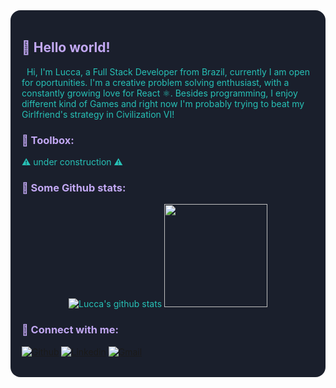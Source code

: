 <div style="background: #1A1F2C; color:#27C1B6; padding: 18px; border-radius: 16px">
<h2 style="color:#C2A8F3"> 👋 Hello world! </h2>

<!-- <div style="float: right; margin-left: 20px">
   <img src="https://media.giphy.com/media/LmNwrBhejkK9EFP504/giphy.gif" height=180px>
</div> -->
<p align="left" color="#C2A8F3">
     &nbsp Hi, I'm Lucca, a Full Stack Developer from Brazil, currently I am open for oportunities. I'm a creative problem solving enthusiast, with a constantly growing love for React ⚛️. Besides programming, I enjoy different kind of Games and right now I'm probably trying to beat my Girlfriend's strategy in Civilization VI!
</p>

<h3 style="color:#C2A8F3"> 🧰 Toolbox:  </h3>
⚠️ under construction ⚠️ 
 
<!-- <div style="height: 80px; width: 100px; background: #fff; border-radius: 19px; box-shadow: 8px 8px; display: flex; justify-content: center; align-items: center;">
<img src="https://upload.wikimedia.org/wikipedia/commons/thumb/d/d9/Node.js_logo.svg/1200px-Node.js_logo.svg.png" width=80px/>

</div> -->

<h3 style="color:#C2A8F3"> 📝 Some Github stats: </h3>

<div align="center">

![Lucca's github stats](https://github-readme-stats.vercel.app/api?username=radaelilucca&show_icons=true&hide_border=false&theme=tokyonight&hide_title=true) <img src="https://media.giphy.com/media/LmNwrBhejkK9EFP504/giphy.gif" height=165px>

</div>

<h3 style="color:#C2A8F3"> 🤙 Connect with me:  </h3>

[![Github](https://img.shields.io/badge/-Github-41414d?style=for-the-badge&logo=Github&logoColor=white)](https://github.com/radaelilucca)
[![Linkedin](https://img.shields.io/badge/-LinkedIn-blue?style=for-the-badge&logo=Linkedin&logoColor=white)](https://www.linkedin.com/in/murillo-comino-6124ab49/)
[![Gmail](https://img.shields.io/badge/-Gmail-c14438?style=for-the-badge&logo=Gmail&logoColor=white)](mailto:luccaradaeli@gmail.com)

</div>
